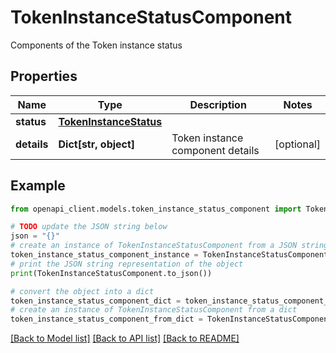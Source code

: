 # TokenInstanceStatusComponent

Components of the Token instance status

## Properties

Name | Type | Description | Notes
------------ | ------------- | ------------- | -------------
**status** | [**TokenInstanceStatus**](TokenInstanceStatus.md) |  | 
**details** | **Dict[str, object]** | Token instance component details | [optional] 

## Example

```python
from openapi_client.models.token_instance_status_component import TokenInstanceStatusComponent

# TODO update the JSON string below
json = "{}"
# create an instance of TokenInstanceStatusComponent from a JSON string
token_instance_status_component_instance = TokenInstanceStatusComponent.from_json(json)
# print the JSON string representation of the object
print(TokenInstanceStatusComponent.to_json())

# convert the object into a dict
token_instance_status_component_dict = token_instance_status_component_instance.to_dict()
# create an instance of TokenInstanceStatusComponent from a dict
token_instance_status_component_from_dict = TokenInstanceStatusComponent.from_dict(token_instance_status_component_dict)
```
[[Back to Model list]](../README.md#documentation-for-models) [[Back to API list]](../README.md#documentation-for-api-endpoints) [[Back to README]](../README.md)


